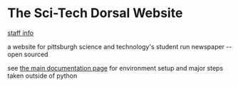 # The Sci-Tech Dorsal Website
[staff info](docs/setup/staff-info.md)

a website for pittsburgh science and technology's student run newspaper -- open sourced

see [the main documentation page](docs/main.md) for environment setup and major steps taken outside of python
